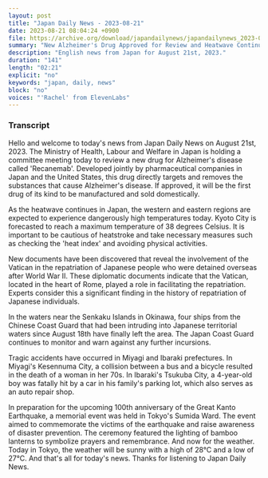 ```yaml
---
layout: post
title: "Japan Daily News - 2023-08-21"
date: 2023-08-21 08:04:24 +0900
file: https://archive.org/download/japandailynews/japandailynews_2023-08-21.mp3
summary: "New Alzheimer's Drug Approved for Review and Heatwave Continues in Japan, & more…"
description: "English news from Japan for August 21st, 2023."
duration: "141"
length: "02:21"
explicit: "no"
keywords: "japan, daily, news"
block: "no"
voices: "'Rachel' from ElevenLabs"
---
```


### Transcript

Hello and welcome to today's news from Japan Daily News on August 21st, 2023. The Ministry of Health, Labour and Welfare in Japan is holding a committee meeting today to review a new drug for Alzheimer's disease called 'Recanemab'. Developed jointly by pharmaceutical companies in Japan and the United States, this drug directly targets and removes the substances that cause Alzheimer's disease. If approved, it will be the first drug of its kind to be manufactured and sold domestically.

As the heatwave continues in Japan, the western and eastern regions are expected to experience dangerously high temperatures today. Kyoto City is forecasted to reach a maximum temperature of 38 degrees Celsius. It is important to be cautious of heatstroke and take necessary measures such as checking the 'heat index' and avoiding physical activities.

New documents have been discovered that reveal the involvement of the Vatican in the repatriation of Japanese people who were detained overseas after World War II. These diplomatic documents indicate that the Vatican, located in the heart of Rome, played a role in facilitating the repatriation. Experts consider this a significant finding in the history of repatriation of Japanese individuals.

In the waters near the Senkaku Islands in Okinawa, four ships from the Chinese Coast Guard that had been intruding into Japanese territorial waters since August 18th have finally left the area. The Japan Coast Guard continues to monitor and warn against any further incursions.

Tragic accidents have occurred in Miyagi and Ibaraki prefectures. In Miyagi's Kesennuma City, a collision between a bus and a bicycle resulted in the death of a woman in her 70s. In Ibaraki's Tsukuba City, a 4-year-old boy was fatally hit by a car in his family's parking lot, which also serves as an auto repair shop.

In preparation for the upcoming 100th anniversary of the Great Kanto Earthquake, a memorial event was held in Tokyo's Sumida Ward. The event aimed to commemorate the victims of the earthquake and raise awareness of disaster prevention. The ceremony featured the lighting of bamboo lanterns to symbolize prayers and remembrance. And now for the weather. Today in Tokyo, the weather will be sunny with a high of 28°C and a low of 27°C.  And that's all for today's news. Thanks for listening to Japan Daily News.
